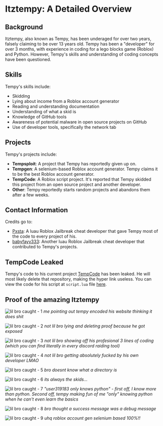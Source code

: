 # Itztempy: A Detailed Overview

## Background

Itztempy, also known as Tempy, has been underaged for over two years, falsely claiming to be over 13 years old. Tempy has been a "developer" for over 3 months, with experience in coding for a lego blocks game (Roblox) and Python. However, Tempy's skills and understanding of coding concepts have been questioned.

## Skills

Tempy's skills include:

- Skidding
- Lying about income from a Roblox account generator
- Reading and understanding documentation
- Understanding of what a skid is
- Knowledge of GitHub tools
- Awareness of potential malware in open source projects on GitHub
- Use of developer tools, specifically the network tab

## Projects

Tempy's projects include:

- **Tempsploit**: A project that Tempy has reportedly given up on.
- **Tempgen**: A selenium-based Roblox account generator. Tempy claims it to be the best Roblox account generator.
- **TempCode**: A Roblox script project. It's reported that Tempy skidded this project from an open source project and another developer.
- **Other**: Tempy reportedly starts random projects and abandons them after a few weeks.

## Contact Information

Credits go to:

- [Pxsta](http://dsc.projectauto.xyz/): A luau Roblox Jailbreak cheat developer that gave Tempy most of the code to every project of his.
- [babyfayy333](https://discord.gg/hcxdapVphM): Another luau Roblox Jailbreak cheat developer that contributed to Tempy's projects.

## TempCode Leaked

Tempy's code to his current project [TempCode](https://gist.githubusercontent.com/tempservice/d0a3e82dfa1db85c00c4911c02e7f6ef/raw/66cd3860bdc10fbb6c4cdb10ef20dc1f07373c4c/gistfile1.txt) has been leaked. He will most likely delete that repository, making the hyper link useless. You can view the code for his script at `script.lua` file [here](./script.lua).


## Proof of the amazing Itztempy

![lil bro caught - 1](./pic1.PNG)
*me pointing out tempy encoded his website thinking it does shit*

![lil bro caught - 2](./pic2.PNG)
*not lil bro lying and deleting proof because he got exposed*

![lil bro caught - 3](./pic3.PNG)
*not lil bro showing off his profesional 3 lines of coding (which you can find literally in every discord raiding tool)*

![lil bro caught - 4](./pic4.PNG)
*not lil bro getting absolutely fucked by his own developer LMAO*

![lil bro caught - 5](./pic5.PNG)
*bro doesnt know what a directory is*

![lil bro caught - 6](./pic6.PNG)
*its always the skids...*

![lil bro caught - 7](./pic7.PNG)
*"user319183 only knows python" - first off, I know more than python. Second off, tempy making fun of me "only" knowing python when he can't even learn the basics*

![lil bro caught - 8](./pic8.PNG)
*bro thought a success message was a debug message*

![lil bro caught - 9](./pic9.PNG)
*uhq roblox account gen selenium based 100%!!*